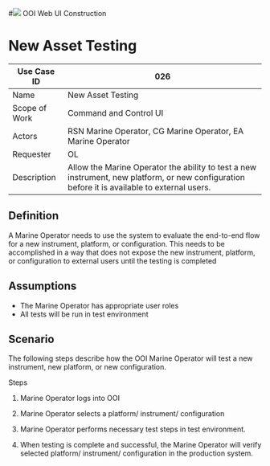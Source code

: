#![](http://www.rpsgroup.com/images/2012-specific/RPSlogo.aspx) OOI Web UI Construction 
# New Asset Testing

| Use Case ID | 026 |
| --- | --- |
| Name | New Asset Testing                     |
| Scope of Work | Command and Control UI |
| Actors | RSN Marine Operator,  CG Marine Operator,  EA Marine Operator                    |
| Requester | OL|
| Description | Allow the Marine Operator the ability to test a new instrument, new platform, or new configuration before it is available to external users. |

## Definition
A Marine Operator needs to use the system to evaluate the end-to-end flow for a new instrument, platform, or configuration. This needs to be accomplished in a way that does not expose the new instrument, platform, or configuration to external users until the testing is completed

## Assumptions

- The Marine Operator has appropriate user roles
- All tests will be run in test environment

## Scenario

The following steps describe how the OOI Marine Operator will test a new instrument, new platform, or new configuration.

Steps

1. Marine Operator logs into OOI

2. Marine Operator selects a platform/ instrument/ configuration

3. Marine Operator performs necessary test steps in test environment.

4. When testing is complete and successful, the Marine Operator will verify selected platform/ instrument/ configuration in the production system.
